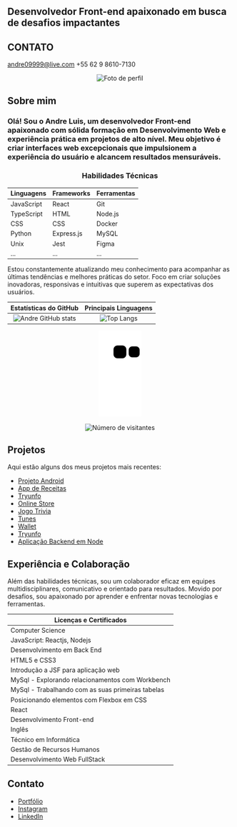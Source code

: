 ## Desenvolvedor Front-end apaixonado em busca de desafios impactantes
## CONTATO
andre09999@live.com
+55 62 9 8610-7130
<div align="center">
  <img src="https://avatars.githubusercontent.com/u/101289554?v=4" alt="Foto de perfil" height="150" width="150">
</div>

## Sobre mim 
<h3>Olá! Sou o Andre Luis, um desenvolvedor Front-end apaixonado com sólida formação em Desenvolvimento Web e experiência prática em projetos de alto nível. Meu objetivo é criar interfaces web excepcionais que impulsionem a experiência do usuário e alcancem resultados mensuráveis.
</h3>

<div align="center">
<h3>Habilidades Técnicas</h3>

| Linguagens | Frameworks | Ferramentas |
| --- | --- | --- |
| JavaScript | React | Git |
| TypeScript | HTML | Node.js |
| CSS | CSS | Docker |
| Python | Express.js | MySQL |
| Unix | Jest | Figma |
| ... | ... | ... |
</div>

Estou constantemente atualizando meu conhecimento para acompanhar as últimas tendências e melhores práticas do setor. Foco em criar soluções inovadoras, responsivas e intuitivas que superem as expectativas dos usuários.


| Estatísticas do GitHub | Principais Linguagens |
| :-------------------: | :------------------: |
| ![Andre GitHub stats](https://github-readme-stats.vercel.app/api?username=andre09999&show_icons=true&theme=dark) | ![Top Langs](https://github-readme-stats.vercel.app/api/top-langs/?username=andre09999&layout=compact&langs_count=7&theme=dark) |

<div align="center">
  <p align="center">
    <img src="https://github.com/andre09999/andre09999/blob/output/github-contribution-grid-snake.svg"  alt="snake gif">
  </p>
  <p align="center">
    <img src="https://profile-counter.glitch.me/andre09999/count.svg" alt="Número de visitantes">
  </p>
</div>

## Projetos

Aqui estão alguns dos meus projetos mais recentes:

- [Projeto Android](https://andre09999.github.io/projeto-android/)
- [App de Receitas](https://andre09999.github.io/App-De-Receitas/)
- [Tryunfo](https://andre09999.github.io/TrybeWarts/)
- [Online Store](https://andre09999.github.io/Store/)
- [Jogo Trivia](https://andre09999.github.io/Trivia/)
- [Tunes](https://andre09999.github.io/Tunes/)
- [Wallet](https://andre09999.github.io/Wallet/)
- [Tryunfo](https://andre09999.github.io/TrybeWarts/)
- [Aplicação Backend em Node](https://github.com/andre09999/vagas)


## Experiência e Colaboração
Além das habilidades técnicas, sou um colaborador eficaz em equipes multidisciplinares, comunicativo e orientado para resultados. Movido por desafios, sou apaixonado por aprender e enfrentar novas tecnologias e ferramentas.

| Licenças e Certificados                             |
| --------------------------------------------------- |
| Computer Science                                   |
| JavaScript: Reactjs, Nodejs                        |
| Desenvolvimento em Back End                        |
| HTML5 e CSS3                                       |
| Introdução a JSF para aplicação web                |
| MySql - Explorando relacionamentos com Workbench   |
| MySql - Trabalhando com as suas primeiras tabelas  |
| Posicionando elementos com Flexbox em CSS          |
| React                                              |
| Desenvolvimento Front-end                           |
| Inglês                                             |
| Técnico em Informática                             |
| Gestão de Recursos Humanos                         |
| Desenvolvimento Web FullStack                       |

## Contato

- [Portfólio](https://portifoiliowebandre.netlify.app/)
- [Instagram](https://instagram.com/andreluisrs_)
- [LinkedIn](https://www.linkedin.com/in/dev-andre-front-end/)


